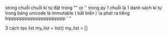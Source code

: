 string chuỗi
chuỗi kí tự đặt trong "" or '' 
trong py 1 chuỗi là 1 danh sách kí tự trong bảng unicode
là immutable ( bất biến )
\a phát ra tiếng bippppppppppppppppppppp
\'
\"

3 cách tạo list
my_list = list()
my_list = []
